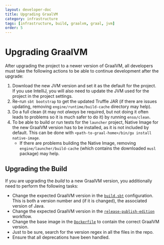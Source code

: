 ```yaml
---
layout: developer-doc
title: Upgrading GraalVM
category: infrastructure
tags: [infrastructure, build, graalvm, graal, jvm]
order: 5
---
```


# Upgrading GraalVM

After upgrading the project to a newer version of GraalVM, all developers must
take the following actions to be able to continue development after the upgrade:

1. Download the new JVM version and set it as the default for the project. If
   you use IntelliJ, you will also need to update the JVM used for the project
   in the project settings.
2. Re-run `sbt bootstrap` to get the updated Truffle JAR (if there are issues
   updating, removing `engine/runtime/build-cache` directory may help).
3. Do a full clean (it may not _always_ be required, but not doing it often
   leads to problems so it is much safer to do it) by running `enso/clean`.
4. To be able to build or run tests for the `launcher` project, Native Image for
   the new GraalVM version has to be installed, as it is not included by
   default. This can be done with
   `<path-to-graal-home>/bin/gu install native-image`.
   - If there are problems building the Native Image, removing
     `engine/launcher/build-cache` (which contains the downloaded `musl`
     package) may help.

## Upgrading the Build

If you are upgrading the _build_ to a new GraalVM version, you additionally need
to perform the following tasks:

- Change the expected GraalVM version in the [`build.sbt`](../../build.sbt)
  configuration. This is both a version number and (if it is changed), the
  associated version of Java.
- Change the expected GraalVM version in the
  [`release-publish-edition`](../../.github/workflows/release-publish-edition.yml) 
  workflow.
- Change the base image in the [`Dockerfile`](../../tools/ci/docker/Dockerfile)
  to contain the correct GraalVM version.
- Just to be sure, search for the version regex in all the files in the repo.
- Ensure that all deprecations have been handled.
